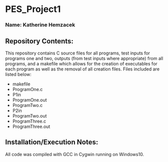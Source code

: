 # PES_Project1

### Name: Katherine Hemzacek

## Repository Contents:
This repository contains C source files for all programs, test inputs for programs one and two, outputs (from test inputs where appropriate) from all programs, and a makefile which allows for the creation of executables for each program as well as the removal of all creation files. Files included are listed below:
- makefile
- ProgramOne.c
- P1in
- ProgramOne.out
- ProgramTwo.c
- P2in
- ProgramTwo.out
- ProgramThree.c
- ProgramThree.out

## Installation/Execution Notes:
All code was compiled with GCC in Cygwin running on Windows10.
